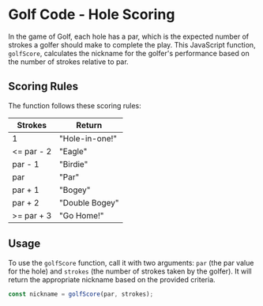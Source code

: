 # Golf Code - Hole Scoring

In the game of Golf, each hole has a par, which is the expected number of strokes a golfer should make to complete the play. This JavaScript function, `golfScore`, calculates the nickname for the golfer's performance based on the number of strokes relative to par.

## Scoring Rules

The function follows these scoring rules:

| Strokes    | Return         |
| ---------- | -------------- |
| 1          | "Hole-in-one!" |
| <= par - 2 | "Eagle"        |
| par - 1    | "Birdie"       |
| par        | "Par"          |
| par + 1    | "Bogey"        |
| par + 2    | "Double Bogey" |
| >= par + 3 | "Go Home!"     |

## Usage

To use the `golfScore` function, call it with two arguments: `par` (the par value for the hole) and `strokes` (the number of strokes taken by the golfer). It will return the appropriate nickname based on the provided criteria.

```javascript
const nickname = golfScore(par, strokes);
```

